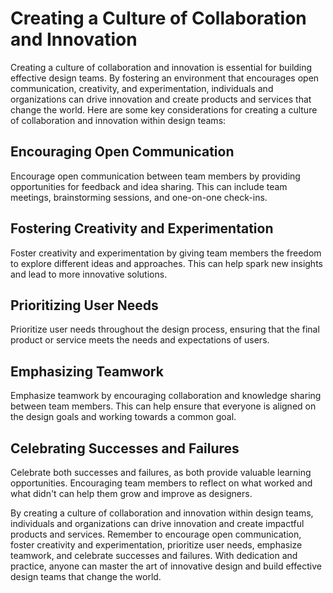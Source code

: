 Creating a Culture of Collaboration and Innovation
===================================================================================

Creating a culture of collaboration and innovation is essential for building effective design teams. By fostering an environment that encourages open communication, creativity, and experimentation, individuals and organizations can drive innovation and create products and services that change the world. Here are some key considerations for creating a culture of collaboration and innovation within design teams:

Encouraging Open Communication
------------------------------

Encourage open communication between team members by providing opportunities for feedback and idea sharing. This can include team meetings, brainstorming sessions, and one-on-one check-ins.

Fostering Creativity and Experimentation
----------------------------------------

Foster creativity and experimentation by giving team members the freedom to explore different ideas and approaches. This can help spark new insights and lead to more innovative solutions.

Prioritizing User Needs
-----------------------

Prioritize user needs throughout the design process, ensuring that the final product or service meets the needs and expectations of users.

Emphasizing Teamwork
--------------------

Emphasize teamwork by encouraging collaboration and knowledge sharing between team members. This can help ensure that everyone is aligned on the design goals and working towards a common goal.

Celebrating Successes and Failures
----------------------------------

Celebrate both successes and failures, as both provide valuable learning opportunities. Encouraging team members to reflect on what worked and what didn't can help them grow and improve as designers.

By creating a culture of collaboration and innovation within design teams, individuals and organizations can drive innovation and create impactful products and services. Remember to encourage open communication, foster creativity and experimentation, prioritize user needs, emphasize teamwork, and celebrate successes and failures. With dedication and practice, anyone can master the art of innovative design and build effective design teams that change the world.


